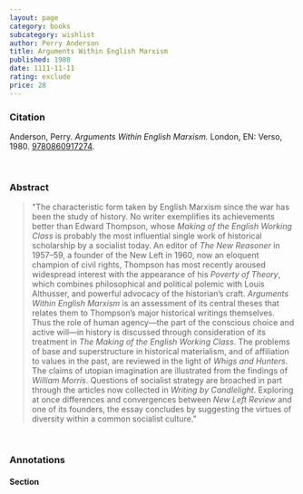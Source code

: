 ```yaml
---
layout: page
category: books
subcategory: wishlist
author: Perry Anderson
title: Arguments Within English Marxism
published: 1980
date: 1111-11-11
rating: exclude
price: 28
---
```


### Citation

Anderson, Perry. *Arguments Within English Marxism.* London, EN: Verso, 1980. [9780860917274](https://www.versobooks.com/en-ca/products/1087-arguments-within-english-marxism).

<br>

### Abstract

> "The characteristic form taken by English Marxism since the war has been the study of history. No writer exemplifies its achievements better than Edward Thompson, whose *Making of the English Working Class* is probably the most influential single work of historical scholarship by a socialist today. An editor of *The New Reasoner* in 1957–59, a founder of the New Left in 1960, now an eloquent champion of civil rights, Thompson has most recently aroused widespread interest with the appearance of his *Poverty of Theory*, which combines philosophical and political polemic with Louis Althusser, and powerful advocacy of the historian’s craft. *Arguments Within English Marxism* is an assessment of its central theses that relates them to Thompson’s major historical writings themselves. Thus the role of human agency—the part of the conscious choice and active will—in history is discussed through consideration of its treatment in *The Making of the English Working Class*. The problems of base and superstructure in historical materialism, and of affiliation to values in the past, are reviewed in the light of *Whigs and Hunters*. The claims of utopian imagination are illustrated from the findings of *William Morris*. Questions of socialist strategy are broached in part through the articles now collected in *Writing by Candlelight*. Exploring at once differences and convergences between *New Left Review* and one of its founders, the essay concludes by suggesting the virtues of diversity within a common socialist culture."

<br>

### Annotations

#### Section

<br>
